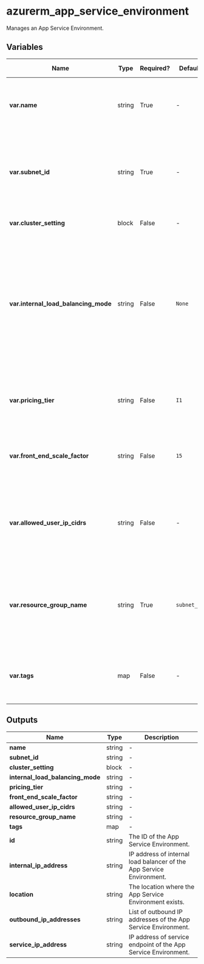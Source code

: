 # azurerm_app_service_environment

Manages an App Service Environment.

## Variables

| Name | Type | Required? | Default  | possible values | Description |
| ---- | ---- | --------- | -------- | ----------- | ----------- |
| **var.name** | string | True | -  |  -  | The name of the App Service Environment. Changing this forces a new resource to be created. | 
| **var.subnet_id** | string | True | -  |  -  | The ID of the Subnet which the App Service Environment should be connected to. Changing this forces a new resource to be created. | 
| **var.cluster_setting** | block | False | -  |  -  | Zero or more `cluster_setting` blocks. | 
| **var.internal_load_balancing_mode** | string | False | `None`  |  `None`, `Web`, `Publishing`, `"Web, Publishing"`  | Specifies which endpoints to serve internally in the Virtual Network for the App Service Environment. Possible values are `None`, `Web`, `Publishing` and combined value `"Web, Publishing"`. Defaults to `None`. Changing this forces a new resource to be created. | 
| **var.pricing_tier** | string | False | `I1`  |  `I1`, `I2`, `I3`  | Pricing tier for the front end instances. Possible values are `I1`, `I2` and `I3`. Defaults to `I1`. | 
| **var.front_end_scale_factor** | string | False | `15`  |  `5`, `15`  | Scale factor for front end instances. Possible values are between `5` and `15`. Defaults to `15`. | 
| **var.allowed_user_ip_cidrs** | string | False | -  |  -  | Allowed user added IP ranges on the ASE database. Use the addresses you want to set as the explicit egress address ranges. | 
| **var.resource_group_name** | string | True | `subnet_id`  |  -  | The name of the Resource Group where the App Service Environment exists. Defaults to the Resource Group of the Subnet (specified by `subnet_id`). | 
| **var.tags** | map | False | -  |  -  | A mapping of tags to assign to the resource. Changing this forces a new resource to be created. | 



## Outputs

| Name | Type | Description |
| ---- | ---- | --------- | 
| **name** | string  | - | 
| **subnet_id** | string  | - | 
| **cluster_setting** | block  | - | 
| **internal_load_balancing_mode** | string  | - | 
| **pricing_tier** | string  | - | 
| **front_end_scale_factor** | string  | - | 
| **allowed_user_ip_cidrs** | string  | - | 
| **resource_group_name** | string  | - | 
| **tags** | map  | - | 
| **id** | string  | The ID of the App Service Environment. | 
| **internal_ip_address** | string  | IP address of internal load balancer of the App Service Environment. | 
| **location** | string  | The location where the App Service Environment exists. | 
| **outbound_ip_addresses** | string  | List of outbound IP addresses of the App Service Environment. | 
| **service_ip_address** | string  | IP address of service endpoint of the App Service Environment. | 